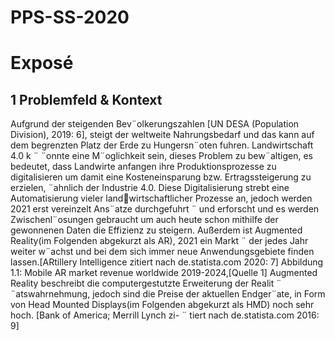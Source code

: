 # PPS-SS-2020

# Exposé


## 1 Problemfeld & Kontext

Aufgrund der steigenden Bev¨olkerungszahlen [UN DESA (Population Division), 2019:
6], steigt der weltweite Nahrungsbedarf und das kann auf dem begrenzten Platz der
Erde zu Hungersn¨oten fuhren. Landwirtschaft 4.0 k ¨ ¨onnte eine M¨oglichkeit sein, dieses
Problem zu bew¨altigen, es bedeutet, dass Landwirte anfangen ihre Produktionsprozesse
zu digitalisieren um damit eine Kosteneinsparung bzw. Ertragssteigerung zu erzielen,
¨ahnlich der Industrie 4.0. Diese Digitalisierung strebt eine Automatisierung vieler landwirtschaftlicher Prozesse an, jedoch werden 2021 erst vereinzelt Ans¨atze durchgefuhrt ¨
und erforscht und es werden Zwischenl¨osungen gebraucht um auch heute schon mithilfe
der gewonnenen Daten die Effizienz zu steigern.
Außerdem ist Augmented Reality(im Folgenden abgekurzt als AR), 2021 ein Markt ¨
der jedes Jahr weiter w¨achst und bei dem sich immer neue Anwendungsgebiete finden
lassen.[ARtillery Intelligence zitiert nach de.statista.com 2020: 7]
Abbildung 1.1: Mobile AR market revenue worldwide 2019-2024,[Quelle 1]
Augmented Reality beschreibt die computergestutzte Erweiterung der Realit ¨ ¨atswahrnehmung,
jedoch sind die Preise der aktuellen Endger¨ate, in Form von Head Mounted Displays(im
Folgenden abgekurzt als HMD) noch sehr hoch. [Bank of America; Merrill Lynch zi- ¨
tiert nach de.statista.com 2016: 9]
